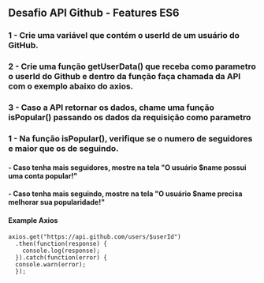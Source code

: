 
## Desafio API Github - Features ES6

### 1 - Crie uma variável que contém o userId de um usuário do GitHub.
### 2 - Crie uma função getUserData() que receba como parametro o userId do Github e dentro da função faça chamada da API com o exemplo abaixo do axios.
### 3 - Caso a API retornar os dados, chame uma função isPopular() passando os dados da requisição como parametro
### 1 - Na função isPopular(), verifique se o numero de seguidores e maior que os de seguindo.
#### - Caso tenha mais seguidores, mostre na tela "O usuário $name possui uma conta popular!"
#### - Caso tenha mais seguindo, mostre na tela "O usuário $name precisa melhorar sua popularidade!"
#### Example Axios

    axios.get("https://api.github.com/users/$userId")
      .then(function(response) {
        console.log(response);
      }).catch(function(error) {
      console.warn(error);
      });
